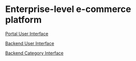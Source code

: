 # Enterprise-level e-commerce platform 

[Portal User Interface](https://github.com/yingzhemagician/yingzhemall/blob/master/Portal_User%20Interface.markdown)

[Backend User Interface](https://github.com/yingzhemagician/yingzhemall/blob/master/Backend_User%20Interface.markdown)

[Backend Category Interface](https://github.com/yingzhemagician/yingzhemall/blob/master/Backend_Category%20Interface.markdown)



